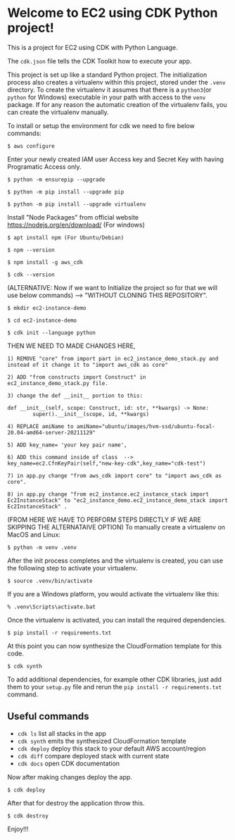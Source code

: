 # Welcome to EC2 using CDK Python project!

This is a project for EC2 using CDK with Python Language.

The `cdk.json` file tells the CDK Toolkit how to execute your app.

This project is set up like a standard Python project.  The initialization process also creates a virtualenv within this project, stored under the `.venv` directory.  To create the virtualenv it assumes that there is a `python3`(or `python` for Windows) executable in your path with access to the `venv` package. If for any reason the automatic creation of the virtualenv fails, you can create the virtualenv manually.

To install or setup the environment for cdk we need to fire below commands:

```
$ aws configure
```

Enter your newly created IAM user Access key and Secret Key with having Programatic Access only.

```
$ python -m ensurepip --upgrade
```

```
$ python -m pip install --upgrade pip
```

```
$ python -m pip install --upgrade virtualenv
```

Install "Node Packages" from official website https://nodejs.org/en/download/ (For windows)

```
$ apt install npm (For Ubuntu/Debian)
```

```
$ npm --version
```

```
$ npm install -g aws_cdk
```

```
$ cdk --version
```

(ALTERNATIVE: Now if we want to Initialize the project so for that we will use below commands) --> "WITHOUT CLONING THIS REPOSITORY".

```
$ mkdir ec2-instance-demo
```

```
$ cd ec2-instance-demo
```

```
$ cdk init --language python
```

THEN WE NEED TO MADE CHANGES HERE,

```
1) REMOVE "core" from import part in ec2_instance_demo_stack.py and instead of it change it to "import aws_cdk as core"
```

```
2) ADD "from constructs import Construct" in ec2_instance_demo_stack.py file. 
```

```
3) change the def __init__ portion to this:

def __init__(self, scope: Construct, id: str, **kwargs) -> None:
        super().__init__(scope, id, **kwargs)
```

```
4) REPLACE amiName to amiName="ubuntu/images/hvm-ssd/ubuntu-focal-20.04-amd64-server-20211129"
```

```
5) ADD key_name= 'your key pair name',
```

```
6) ADD this command inside of class  --> key_name=ec2.CfnKeyPair(self,"new-key-cdk",key_name="cdk-test")
```

```
7) in app.py change "from aws_cdk import core" to "import aws_cdk as core".
```

```
8) in app.py change "from ec2_instance.ec2_instance_stack import Ec2InstanceStack" to "ec2_instance_demo.ec2_instance_demo_stack import Ec2InstanceStack" .
```

(FROM HERE WE HAVE TO PERFORM STEPS DIRECTLY IF WE ARE SKIPPING THE ALTERNATAIVE OPTION)
To manually create a virtualenv on MacOS and Linux:

```
$ python -m venv .venv
```

After the init process completes and the virtualenv is created, you can use the following step to activate your virtualenv.

```
$ source .venv/bin/activate
```

If you are a Windows platform, you would activate the virtualenv like this:

```
% .venv\Scripts\activate.bat
```

Once the virtualenv is activated, you can install the required dependencies.

```
$ pip install -r requirements.txt
```

At this point you can now synthesize the CloudFormation template for this code.

```
$ cdk synth
```

To add additional dependencies, for example other CDK libraries, just add them to your `setup.py` file and rerun the `pip install -r requirements.txt` command.

## Useful commands

* `cdk ls`          list all stacks in the app
* `cdk synth`       emits the synthesized CloudFormation template
* `cdk deploy`      deploy this stack to your default AWS account/region
* `cdk diff`        compare deployed stack with current state
* `cdk docs`        open CDK documentation



Now after making changes deploy the app.

```
$ cdk deploy
```

After that for destroy the application throw this.

```
$ cdk destroy
```

Enjoy!!!
